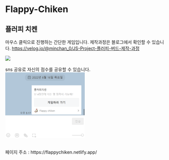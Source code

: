 # Flappy-Chiken

## 플러피 치켄

마우스 클릭으로 진행하는 간단한 게임입니다. 
제작과정은 블로그에서 확인할 수 있습니다. https://velog.io/@minchan_0/JS-Project-플러피-버드-제작-과정


<img src="./img/play.gif" style="width:50%">

<br/>

sns 공유로 자신의 점수를 공유할 수 있습니다.
<br/>
<img src="./img/sns.png" style="width:50%">

<br/>
페이지 주소 : 
https://flappychiken.netlify.app/
